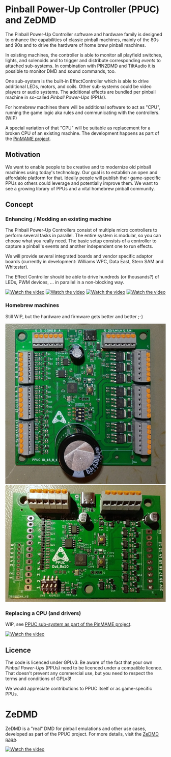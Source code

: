 # Pinball Power-Up Controller (PPUC) and ZeDMD

The Pinball Power-Up Controller software and hardware family is designed to enhance the capabilities of classic pinball
machines, mainly of the 80s and 90s and to drive the hardware of home brew pinball machines.

In existing machines, the controller is able to monitor all playfield switches, lights, and solenoids and to trigger and
distribute corresponding *events* to attached sub-systems.
In combination with PIN2DMD and TiltAudio it is possible to monitor DMD and sound commands, too.

One sub-system is the built-in EffectController which is able to drive additional LEDs, motors, and coils.
Other sub-systems could be video players or audio systems. The additional effects are bundled per pinball machine in
so-called *Pinball Power-Ups* (PPUs).

For homebrew machines there will be additional software to act as "CPU", running the game logic aka rules and
communicating with the controllers. (WIP)

A special variation of that "CPU" will be suitable as replacement for a broken CPU of an existing machine.
The development happens as part of the [PinMAME project](https://github.com/vpinball/pinmame/tree/master/src/ppuc).

## Motivation

We want to enable people to be creative and to modernize old pinball machines using today's technology. Our goal is to
establish an open and affordable platform for that. Ideally people will publish their game-specific PPUs so others could
leverage and potentially improve them. We want to see a growing library of PPUs and a vital homebrew pinball community.  

## Concept

### Enhancing / Modding an existing machine

The Pinball Power-Up Controllers consist of multiple micro controllers to perform several tasks in parallel. The entire
system is modular, so you can choose what you really need. The basic setup consists of a controller to capture a
pinball's events and another independent one to run effects.

We will provide several integrated boards and vendor specific adaptor boards (currently in development: Williams WPC,
Data East, Stern SAM and Whitestar).

The Effect Controller should be able to drive hundreds (or thousands?) of LEDs, PWM devices, ... in parallel in a
non-blocking way.

[![Watch the video](https://img.youtube.com/vi/LCGjzt88AMo/default.jpg)](https://youtu.be/LCGjzt88AMo)
[![Watch the video](https://img.youtube.com/vi/L5reBPVoL4c/default.jpg)](https://youtu.be/L5reBPVoL4c)
[![Watch the video](https://img.youtube.com/vi/4dq9ez786GY/default.jpg)](https://youtu.be/4dq9ez786GY)
[![Watch the video](https://img.youtube.com/vi/aY2foJ0kw9o/default.jpg)](https://youtu.be/aY2foJ0kw9o)


### Homebrew machines

Still WIP, but the hardware and firmware gets better and better ;-)

![PCB Pic](https://github.com/PPUC/Hardware_IO_16_8_1/blob/main/IO_16_8_1/PCB_V010_TH.jpg)
![PCB Pic](https://github.com/PPUC/Hardware_Out_8x10/blob/master/Out_8x10/PCB_Out_8x10.jpg)

### Replacing a CPU (and drivers)

WIP, see [PPUC sub-system as part of the PinMAME project](https://github.com/vpinball/pinmame/tree/master/src/ppuc).

[![Watch the video](https://img.youtube.com/vi/BKefBGnp9Js/default.jpg)](https://youtu.be/BKefBGnp9Js)

## Licence

The code is licenced under GPLv3. Be aware of the fact that your own *Pinball Power-Ups* (PPUs) need to be licenced
under a compatible licence.
That doesn't prevent any commercial use, but you need to respect the terms and conditions of GPLv3!

We would appreciate contributions to PPUC itself or as game-specific PPUs.


# ZeDMD

ZeDMD is a "real" DMD for pinball emulations and other use cases, developed as part of the PPUC project.
For more details, visit the [ZeDMD page](https://github.com/PPUC/ZeDMD).

[![Watch the video](https://img.youtube.com/vi/B6D00oB4Co8/default.jpg)](https://youtu.be/B6D00oB4Co8)
